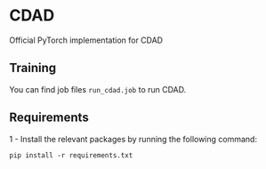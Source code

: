 # CDAD

Official PyTorch implementation for CDAD

## Training

You can find job files `run_cdad.job` to run CDAD.

## Requirements

1 - Install the relevant packages by running the following command:

```
pip install -r requirements.txt
```